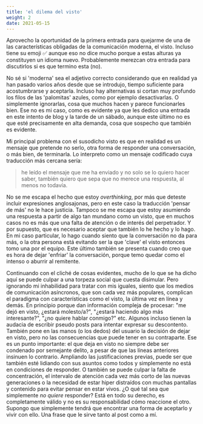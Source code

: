 ```yaml
---
title: 'el dilema del visto'
weight: 2
date: 2021-05-15
---
```


Aprovecho la oportunidad de la primera entrada para quejarme de una de las características obligadas de la comunicación moderna, el visto. Incluso tiene su emoji ✅ aunque eso no dice mucho porque a estas alturas ya constituyen un idioma nuevo. Probablemente merezcan otra entrada para discutirlos si es que termino esta (no). 

No sé si 'moderna' sea el adjetivo correcto considerando que en realidad ya han pasado varios años desde que se introdujo, tiempo suficiente para acostumbrarse y aceptarla. Incluso hay alternativas si cortan muy profundo los filos de las 'palomitas' azules, como por ejemplo desactivarlas. O simplemente ignorarlas, cosa que muchos hacen y parece funcionarles bien. Ese no es mi caso, como es evidente ya que les dedico una entrada en este intento de blog y la tarde de un sábado, aunque este último no es que esté precisamente en alta demanda, cosa que sospecho que también es evidente.

Mi principal problema con el susodicho visto es que en realidad es un mensaje que pretende no serlo, otra forma de responder una conversación, o más bien, de terminarla. Lo interpreto como un mensaje codificado cuya traducción más cercana sería:
> he leído el mensaje que me ha enviado y no solo se lo quiero hacer saber, también quiero que sepa que no merece una respuesta, al menos no todavía.

No se me escapa el hecho que estoy _overthinking_, por más que deteste incluir expresiones anglosajonas, pero en este caso la traducción 'pensar de más' no le hace justicia. Tampoco se me escapa que estoy asumiendo una respuesta a partir de algo tan mundano como un visto, que en muchos casos no es más que una falta de atención o de interés del perpetrador. Y por supuesto, que es necesario aceptar que también lo he hecho y lo hago. En mi caso particular, lo hago cuando siento que la conversación no da para más, o la otra persona está evitando ser la que 'clave' el visto entonces tomo una por el equipo. Este último también se presenta cuando creo que es hora de dejar 'enfriar' la conversación, porque temo quedar como el intenso o aburrir al remitente.

Continuando con el cliché de cosas evidentes, mucho de lo que se ha dicho aquí se puede culpar a una torpeza social que cuesta disimular. Pero ignorando mi inhabilidad para tratar con mis iguales, siento que los medios de comunicación asíncronos, que son cada vez más populares, complican el paradigma con características como el visto, la última vez en línea y demás. En principio porque dan información compleja de procesar: "me dejó en visto, ¿estará molesto/a?", "¿estará haciendo algo más interesante?", "¿no quiere hablar conmigo?" etc. Algunos incluso tienen la audacia de escribir pseudo posts para intentar expresar su descontento. También pone en las manos (o los dedos) del usuario la decisión de dejar en visto, pero no las consecuencias que puede tener en su contraparte. Ese es un punto importante: el que deja en visto no siempre debe ser condenado por semejante delito, a pesar de que las líneas anteriores insinuen lo contrario. Ampliando las justificaciones previas, puede ser que también esté lidiando con sus asuntos como todos y simplemente no está en condiciones de responder. O también se puede culpar la falta de concentración, el intervalo de atención cada vez más corto de las nuevas generaciones o la necesidad de estar hiper distraídos con muchas pantallas y contenido para evitar pensar en estar vivos. ¿O qué tal sea que simplemente _no quiere_ responder? Está en todo su derecho, es completamente válido y no es su responsabilidad cómo reaccione el otro. Supongo que simplemente tendrá que encontrar una forma de aceptarlo y vivir con ello. Una frase que le sirve tanto al post como a mí.